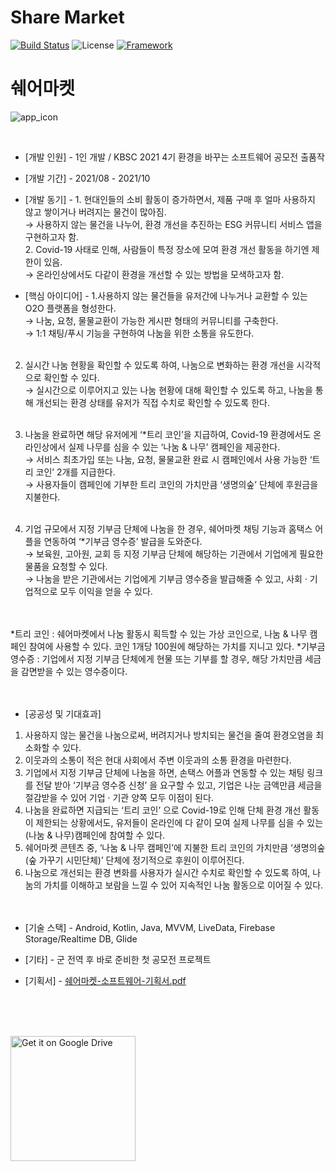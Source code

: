 # Share Market

[![Build Status](https://img.shields.io/badge/build-completed-success)](https://github.com/tmdgh1592/Android-Master-of-Collection/)
![License](https://img.shields.io/apm/l/vim-mode?color=yellowgreen)
[![Framework](https://img.shields.io/badge/framework-android-green)](https://developer.android.com/)

# 쉐어마켓


![app_icon](https://user-images.githubusercontent.com/56534241/140684675-b2e92e40-3465-42ab-9eb7-0fea5a519781.png)


<br/>

+ [개발 인원] - 1인 개발 / KBSC 2021 4기 환경을 바꾸는 소프트웨어 공모전 출품작

+ [개발 기간] - 2021/08 - 2021/10

+ [개발 동기] - 1. 현대인들의 소비 활동이 증가하면서, 제품 구매 후 얼마 사용하지 않고 쌓이거나 버려지는 물건이 많아짐.<br/>
                  → 사용하지 않는 물건을 나누어, 환경 개선을 추진하는 ESG 커뮤니티 서비스 앱을 구현하고자 함.<br/>
               2. Covid-19 사태로 인해, 사람들이 특정 장소에 모여 환경 개선 활동을 하기엔 제한이 있음.<br/>
                  → 온라인상에서도 다같이 환경을 개선할 수 있는 방법을 모색하고자 함.

               


+ [핵심 아이디어] - 1.사용하지 않는 물건들을 유저간에 나누거나 교환할 수 있는 O2O 플랫폼을 형성한다.<br/>
    → 나눔, 요청, 물물교환이 가능한 게시판 형태의 커뮤니티를 구축한다.<br/>
    → 1:1 채팅/푸시 기능을 구현하여 나눔을 위한 소통을 유도한다.<br/><br/>

2. 실시간 나눔 현황을 확인할 수 있도록 하여, 나눔으로 변화하는 환경 개선을 시각적으로 확인할 수 있다.<br/>
    → 실시간으로 이루어지고 있는 나눔 현황에 대해 확인할 수 있도록 하고, 나눔을 통해 개선되는 환경 상태를 유저가 직접 수치로 확인할 수 있도록 한다.<br/><br/>

3. 나눔을 완료하면 해당 유저에게 ‘*트리 코인’을 지급하여, Covid-19 환경에서도 온라인상에서 실제 나무를 심을 수 있는   ‘나눔 & 나무’ 캠페인을 제공한다.<br/>
    → 서비스 최초가입 또는 나눔, 요청, 물물교환 완료 시 캠페인에서 사용 가능한 ‘트리 코인’ 2개를 지급한다.<br/>
    → 사용자들이 캠페인에 기부한 트리 코인의 가치만큼 ‘생명의숲’ 단체에 후원금을 지불한다.<br/><br/>

4. 기업 규모에서 지정 기부금 단체에 나눔을 한 경우, 쉐어마켓 채팅 기능과 홈택스 어플을 연동하여 ‘*기부금 영수증’ 발급을 도와준다.<br/>
    → 보육원, 고아원, 교회 등 지정 기부금 단체에 해당하는 기관에서 기업에게 필요한 물품을 요청할 수 있다.<br/>
    → 나눔을 받은 기관에서는 기업에게 기부금 영수증을 발급해줄 수 있고, 사회 · 기업적으로 모두 이익을 얻을 수 있다.<br/><br/><br/>

*트리 코인 : 쉐어마켓에서 나눔 활동시 획득할 수 있는 가상 코인으로, 나눔 & 나무 캠페인 참여에 사용할 수 있다.
코인 1개당 100원에 해당하는 가치를 지니고 있다.
*기부금 영수증 : 기업에서 지정 기부금 단체에게 현물 또는 기부를 할 경우, 해당 가치만큼 세금을 감면받을 수 있는 영수증이다.<br/><br/><br/>

+ [공공성 및 기대효과]<br/>
1. 사용하지 않는 물건을 나눔으로써, 버려지거나 방치되는 물건을 줄여 환경오염을 최소화할 수 있다.<br/>
2. 이웃과의 소통이 적은 현대 사회에서 주변 이웃과의 소통 환경을 마련한다.<br/>
3. 기업에서 지정 기부금 단체에 나눔을 하면, 손택스 어플과 연동할 수 있는 채팅 링크를 전달 받아 ‘기부금 영수증 신청’ 을 요구할 수 있고, 기업은 나눈 금액만큼 세금을 절감받을 수 있어 기업 · 기관 양쪽 모두 이점이 된다.<br/>
4. 나눔을 완료하면 지급되는 ‘트리 코인’ 으로 Covid-19로 인해 단체 환경 개선 활동이 제한되는 상황에서도, 유저들이 온라인에 다 같이 모여 실제 나무를 심을 수 있는 (나눔 & 나무)캠페인에 참여할 수 있다.<br/>
5. 쉐어마켓 콘텐츠 중, ‘나눔 & 나무 캠페인’에 지불한 트리 코인의 가치만큼 ‘생명의숲(숲 가꾸기 시민단체)’ 단체에 정기적으로 후원이 이루어진다.<br/>
6. 나눔으로 개선되는 환경 변화를 사용자가 실시간 수치로 확인할 수 있도록 하여, 나눔의 가치를 이해하고 보람을 느낄 수 있어 지속적인 나눔 활동으로 이어질 수 있다.<br/><br/><br/>


+ [기술 스택] - Android, Kotlin, Java, MVVM, LiveData, Firebase Storage/Realtime DB, Glide

+ [기타] - 군 전역 후 바로 준비한 첫 공모전 프로젝트

+ [기획서] - [쉐어마켓-소프트웨어-기획서.pdf](https://github.com/tmdgh1592/ShareMarket/files/7494450/-.-.pdf)

<br/>
<br/>
<br/>

<a href="https://drive.google.com/file/d/1_0BhxzWR6sfCbDHS1jX0JNEjJCg928VO/view?usp=sharing"><img alt="Get it on Google Drive" src="https://piunikaweb.com/wp-content/uploads/2020/10/google-drive-logo-new.png" width="200px"/></a>

